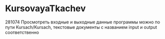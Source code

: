 # KursovayaTkachev
 281074
Просмотреть входные и выходные данные программы можно по пути Kursach/Kursach, текстовые документы с названием input и output соответственно